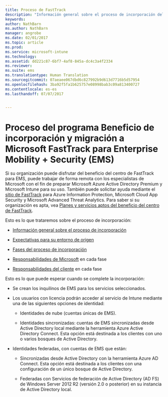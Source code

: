 ```yaml
---
title: Proceso de FastTrack
description: "Información general sobre el proceso de incorporación del beneficio del centro de FastTrack"
keywords: 
author: NathBarn
ms.author: NathBarn
manager: angrobe
ms.date: 02/01/2017
ms.topic: article
ms.prod: 
ms.service: microsoft-intune
ms.technology: 
ms.assetid: dd221c87-6bf7-4af8-845a-dc4c3a4f2334
ms.reviewer: 
ms.suite: ems
ms.translationtype: Human Translation
ms.sourcegitcommit: 07aeaee067dbd6c827992b9d613d7716b5d57954
ms.openlocfilehash: 3ba92f5fa1b625757e08998bab3c09a813400727
ms.contentlocale: es-es
ms.lasthandoff: 07/07/2017


---
```


# <a name="fasttrack-center-benefit-process-for-enterprise-mobility--security-ems"></a>Proceso del programa Beneficio de incorporación y migración a Microsoft FastTrack para Enterprise Mobility + Security (EMS)
Si su organización puede disfrutar del beneficio del centro de FastTrack para EMS, puede trabajar de forma remota con los especialistas de Microsoft con el fin de preparar Microsoft Azure Active Directory Premium y Microsoft Intune para su uso. También puede solicitar ayuda mediante el [sitio de FastTrack](http://fasttrack.microsoft.com/ems) para Azure Information Protection, Microsoft Cloud App Security y Microsoft Advanced Threat Analytics. Para saber si su organización es apta, vea [Planes y servicios aptos del beneficio del centro de FastTrack](fasttrack-center-benefit-for-enterprise-mobility-suite-ems.md).


Esto es lo que trataremos sobre el proceso de incorporación:

-   [Información general sobre el proceso de incorporación](fasttrack-center-benefit-process-for-ems-overview.md)

-   [Expectativas para su entorno de origen](fasttrack-center-benefit-process-for-ems-environment-expectations.md)

-   [Fases del proceso de incorporación](fasttrack-center-benefit-process-for-ems-phases.md)

-   [Responsabilidades de Microsoft](fasttrack-center-benefit-process-for-ems-microsoft-responsibilities.md) en cada fase

-   [Responsabilidades del cliente](fasttrack-center-benefit-process-for-ems-your-responsibilities.md) en cada fase

Esto es lo que puede esperar cuando se complete la incorporación:

-   Se crean los inquilinos de EMS para los servicios seleccionados.

-   Los usuarios con licencia podrán acceder al servicio de Intune mediante una de las siguientes opciones de identidad:

    -   Identidades de nube (cuentas únicas de EMS).

    -   Identidades sincronizadas: cuentas de EMS sincronizadas desde Active Directory local mediante la herramienta Azure Active Directory Connect. Esta opción está destinada a los clientes con uno o varios bosques de Active Directory.

-   Identidades federadas, con cuentas de EMS que están:

    -   Sincronizadas desde Active Directory con la herramienta Azure AD Connect. Esta opción está destinada a los clientes con una configuración de un único bosque de Active Directory.

    -   Federadas con Servicios de federación de Active Directory (AD FS) de Windows Server 2012 R2 (versión 2.0 o posterior) en su instancia de Active Directory local.


